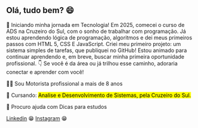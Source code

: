 
## Olá, tudo bem? 😄



🚀 Iniciando minha jornada em Tecnologia! Em 2025, comecei o curso de ADS na Cruzeiro do Sul, com o sonho de trabalhar com programação. Já estou aprendendo lógica de programação, algoritmos e dei meus primeiros passos com HTML 5, CSS E JavaScript. Criei meu primeiro projeto: um sistema simples de tarefas, que publiquei no GitHub! Estou animado para continuar aprendendo e, em breve, buscar minha primeira oportunidade profissional. 👇 Se você é da área ou já trilhou esse caminho, adoraria conectar e aprender com você!

👩‍💻 Sou Motorista profissional a mais de 8 anos

🧠 Cursando: <mark> Analise e Desenvolvimento de Sistemas, pela Cruzeiro do Sul.</mark>
 
🤔 Procuro ajuda com Dicas para estudos

 <a href="https://www.linkedin.com/in/leandro-baraldi" target="_blank">Linkedin</a> 😁
 <a href="https://https://www.instagram.com/leandro__baraldi" target="_blank">Instagram</a> 😁


